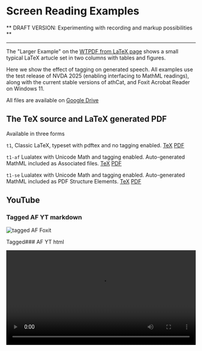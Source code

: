 
# Screen Reading Examples


** DRAFT VERSION: Experimenting with recording and markup possibilities **

---

The "Larger Example" on the [WTPDF from LaTeX page](https://latex3.github.io/tagging-project/documentation/wtpdf-from-latex#a-larger-example)
shows a small typical LaTeX artucle set in two columns with tables and figures.

Here we show the effect of tagging on generated speech. All examples
use the test release of NVDA 2025 (enabling interfacing to MathML
readings), along with the current stable versions of athCat, and Foxit
Acrobat Reader on Windows 11.

All files are available on [Google Drive](https://drive.google.com/drive/folders/1hN19CVsWrChMxJLOSuGE7cv6Hy5ifZ7S?usp=sharing)



## The TeX source and LaTeX generated PDF

Available in three forms

`t1`, Classic LaTeX, typeset with pdftex and no tagging enabled.
[TeX](https://drive.google.com/file/d/1e-RD0C94hhoC9MyaXACqfwHJPqfhGLy7/view?usp=sharing)
[PDF](https://drive.google.com/file/d/1xSQc9mI41Vfblw2dJH_E1KTaSBdoPw6S/view?usp=drive_link)

`t1-af` Lualatex with Unicode Math and tagging enabled. Auto-generated MathML included as Associated files.
[TeX](https://drive.google.com/file/d/1VOcJdZuuLE0D6PqbtDd6gfIsTh5kyjqS/view?usp=drive_link)
[PDF](https://drive.google.com/file/d/16dUVtSZ2ToIsxyrQQ0D2-HCmGCgL3G41/view?usp=drive_link)

`t1-se`  Lualatex with Unicode Math and tagging enabled. Auto-generated MathML included as PDF Structure Elements.
[TeX](https://drive.google.com/file/d/1G2F3ObXlLfX6wQZqLJ7P2smbs--Q65kc/view?usp=drive_link)
[PDF](https://drive.google.com/file/d/17uJ7cIHkiTqr5HkPS3l0kmyvA4iW5HGA/view?usp=drive_link)


## YouTube

### Tagged AF YT markdown

![tagged AF Foxit](https://youtu.be/A1M3THorcVU)



Tagged###  AF YT html 


<video controls width="100%">
  <source src="https://youtu.be/A1M3THorcVU" type="video/mp4" />

  Download the
  <a href="https://youtu.be/A1M3THorcVU">MP4</a>
  video.
</video>


### embed

<embed type="video/mp4" src="https://youtu.be/A1M3THorcVU" width="100%" height="200" />


### embed2

<embed  src="https://youtu.be/A1M3THorcVU" width="100%" height="200" />



## Complete videos (markdown)

Untagged, with Foxit: ![untagged foxit](https://drive.google.com/file/d/117tmwUNuL4gRkbFTfQ-bWrkbRYjFXwr5/view?usp=drive_link)

Tagged AF Foxit ![tagged AF Foxit](https://drive.google.com/file/d/17l5jy1itXJyM6bc0JPp99zNyvyLtOC0l/view?usp=drive_link)

Tagged SE Acrobat ![tagged SE acrobat](https://drive.google.com/file/d/1iWrCGuUpcnVIKSFjNzHLhv2bIChyVs7V/view?usp=drive_link)

## Complete videos (html)

Untagged, with Foxit:

<video controls width="100%">
  <source src="https://drive.google.com/file/d/117tmwUNuL4gRkbFTfQ-bWrkbRYjFXwr5/view?usp=drive_link" type="video/mp4" />

  Download the
  <a href="https://drive.google.com/file/d/117tmwUNuL4gRkbFTfQ-bWrkbRYjFXwr5/view?usp=drive_link">MP4</a>
  video.
</video>

[untagged foxit]()

Tagged AF Foxit ![tagged AF Foxit](https://drive.google.com/file/d/17l5jy1itXJyM6bc0JPp99zNyvyLtOC0l/view?usp=drive_link)

Tagged SE Acrobat ![tagged SE acrobat](https://drive.google.com/file/d/1iWrCGuUpcnVIKSFjNzHLhv2bIChyVs7V/view?usp=drive_link)


## TOC

untagged ![untagged toc](https://drive.google.com/file/d/1JbmHmr6cRwxRrXOWCr4cONkGwcwl3KVr/view?usp=drive_link)

tagged ![tagged toc foxit](https://drive.google.com/file/d/1W0iT2-GtJja6mOxIqjMARlVCv411q308/view?usp=drive_link)
